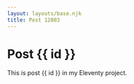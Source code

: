 ```yaml
---
layout: layouts/base.njk
title: Post 12803
---
```


# Post {{ id }}

This is post {{ id }} in my Eleventy project.
